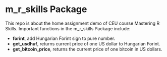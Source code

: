 # m_r_skills Package

This repo is about the home assignment demo of CEU course Mastering R Skills. Important functions in the m_r_skills Package include:

* __forint__, add Hungarian Forint sign to pure number.
* __get_usdhuf__, returns current price of one US dollar to Hungarian Forint.  
* __get_bitcoin_price__, returns the current price of one bitcoin in US dollars.
